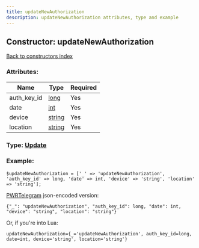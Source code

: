 ```yaml
---
title: updateNewAuthorization
description: updateNewAuthorization attributes, type and example
---
```

## Constructor: updateNewAuthorization  
[Back to constructors index](index.md)



### Attributes:

| Name     |    Type       | Required |
|----------|---------------|----------|
|auth\_key\_id|[long](../types/long.md) | Yes|
|date|[int](../types/int.md) | Yes|
|device|[string](../types/string.md) | Yes|
|location|[string](../types/string.md) | Yes|



### Type: [Update](../types/Update.md)


### Example:

```
$updateNewAuthorization = ['_' => 'updateNewAuthorization', 'auth_key_id' => long, 'date' => int, 'device' => 'string', 'location' => 'string'];
```  

[PWRTelegram](https://pwrtelegram.xyz) json-encoded version:

```
{"_": "updateNewAuthorization", "auth_key_id": long, "date": int, "device": "string", "location": "string"}
```


Or, if you're into Lua:  


```
updateNewAuthorization={_='updateNewAuthorization', auth_key_id=long, date=int, device='string', location='string'}

```


